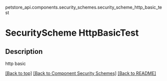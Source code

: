 petstore_api.components.security_schemes.security_scheme_http_basic_test
# SecurityScheme HttpBasicTest

## Description
http basic

[[Back to top]](#top) [[Back to Component Security Schemes]](../../../README.md#Component-Security-Schemes) [[Back to README]](../../../README.md)
